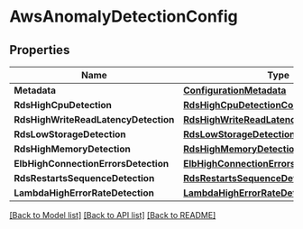 # AwsAnomalyDetectionConfig

## Properties
Name | Type | Description | Notes
------------ | ------------- | ------------- | -------------
**Metadata** | [**ConfigurationMetadata**](ConfigurationMetadata.md) |  | [optional] 
**RdsHighCpuDetection** | [**RdsHighCpuDetectionConfig**](RdsHighCpuDetectionConfig.md) |  | 
**RdsHighWriteReadLatencyDetection** | [**RdsHighWriteReadLatencyDetectionConfig**](RdsHighWriteReadLatencyDetectionConfig.md) |  | 
**RdsLowStorageDetection** | [**RdsLowStorageDetectionConfig**](RdsLowStorageDetectionConfig.md) |  | 
**RdsHighMemoryDetection** | [**RdsHighMemoryDetectionConfig**](RdsHighMemoryDetectionConfig.md) |  | 
**ElbHighConnectionErrorsDetection** | [**ElbHighConnectionErrorsDetectionConfig**](ElbHighConnectionErrorsDetectionConfig.md) |  | 
**RdsRestartsSequenceDetection** | [**RdsRestartsSequenceDetectionConfig**](RdsRestartsSequenceDetectionConfig.md) |  | 
**LambdaHighErrorRateDetection** | [**LambdaHighErrorRateDetectionConfig**](LambdaHighErrorRateDetectionConfig.md) |  | 

[[Back to Model list]](../README.md#documentation-for-models) [[Back to API list]](../README.md#documentation-for-api-endpoints) [[Back to README]](../README.md)


